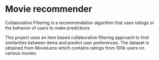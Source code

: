 # Movie recommender
Collaborative Filtering is a recommendation algorithm that uses ratings or the behavior of users to make predictions 

This project uses an item based collaborative filtering approach to find similarities between items and predict user preferences. The dataset is obtained from MovieLens which contains ratings from 100k users on various movies.

